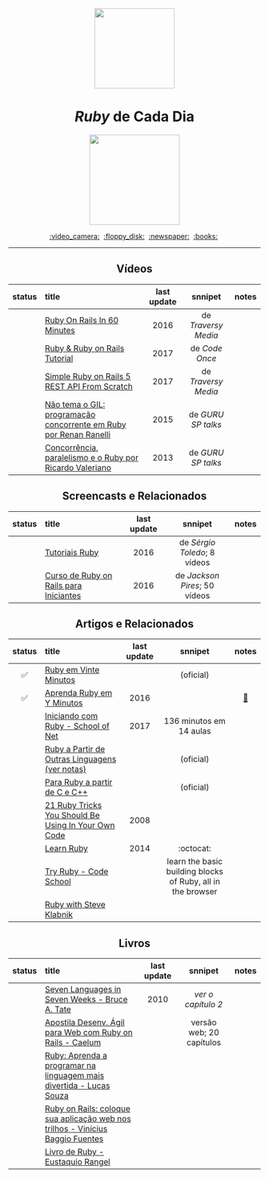 <div align="center">
  <img src="https://bgasparotto.com/wp-content/uploads/2016/03/ruby-logo.png" width="160">
  <h1><i>Ruby</i> de Cada Dia</h1>
  <img src="https://img.shields.io/badge/done-9%25%20(2%20of%2021)-701516.svg" width="180">
</div>

<p align="center">
  <a href="#vídeos">:video_camera:</a>&nbsp;
  <a href="#screencasts-e-relacionados">:floppy_disk:</a>&nbsp;
  <a href="#artigos-e-relacionados">:newspaper:</a>&nbsp;
  <a href="#livros">:books:</a>&nbsp;
</p>

---

<div align="center">


## Vídeos

status | title | last update | snnipet | notes
:-----:|:------|:-----------:|:-------:|:----:
|| [Ruby On Rails In 60 Minutes](https://www.youtube.com/watch?v=pPy0GQJLZUM) | 2016 | de _Traversy Media_ |
|| [Ruby & Ruby on Rails Tutorial](https://www.youtube.com/watch?v=bbERZkJ8kZ8) | 2017 | de _Code Once_ |
|| [Simple Ruby on Rails 5 REST API From Scratch](https://www.youtube.com/watch?v=QojnRc7SS9o) | 2017 | de _Traversy Media_ |
|| [Não tema o GIL: programação concorrente em Ruby por Renan Ranelli](https://www.youtube.com/watch?v=kiaZd8dmbtI) | 2015 | de _GURU SP talks_ |
|| [Concorrência, paralelismo e o Ruby por Ricardo Valeriano](https://www.youtube.com/watch?v=FPi-_rCqXCM) | 2013 | de _GURU SP talks_ |


## Screencasts e Relacionados

status | title | last update | snnipet | notes
:-----:|:------|:-----------:|:-------:|:----:
|| [Tutoriais Ruby](https://www.youtube.com/playlist?list=PLIPUpvW8kY_Mk6akPkQ9EkuZvyawSO-rq) | 2016 | de _Sérgio Toledo_; 8 vídeos |
|| [Curso de Ruby on Rails para Iniciantes](https://www.youtube.com/playlist?list=PLe3LRfCs4go-mkvHRMSXEOG-HDbzesyaP) | 2016 | de _Jackson Pires_; 50 vídeos |


## Artigos e Relacionados

status | title | last update | snnipet | notes
:-----:|:------|:-----------:|:-------:|:----:
:white_check_mark: | [Ruby em Vinte Minutos](https://www.ruby-lang.org/pt/documentation/quickstart) | | (oficial) |
:white_check_mark: | [Aprenda Ruby em Y Minutos](https://learnxinyminutes.com/docs/pt-br/ruby-pt) | 2016 | | [:memo:](./avulsos/aprenda_ruby_em_y_minutos.rb)
|| [Iniciando com Ruby - School of Net](https://www.schoolofnet.com/curso-iniciando-com-ruby) | 2017 | 136 minutos em 14 aulas |
|| [Ruby a Partir de Outras Linguagens (ver notas)](https://www.ruby-lang.org/pt/documentation/ruby-from-other-languages) | | (oficial) |
|| [Para Ruby a partir de C e C++](https://www.ruby-lang.org/pt/documentation/ruby-from-other-languages/to-ruby-from-c-and-cpp) | | (oficial) |
|| [21 Ruby Tricks You Should Be Using In Your Own Code](http://www.rubyinside.com/21-ruby-tricks-902.html) | 2008 | |
|| [Learn Ruby](https://github.com/alexch/learn_ruby) | 2014 | :octocat: |
|| [Try Ruby - Code School](https://www.codeschool.com/courses/try-ruby) | | learn the basic building blocks of Ruby, all in the browser |
|| [Ruby with Steve Klabnik](http://howistart.org/posts/ruby/1) | | |


## Livros

status | title | last update | snnipet | notes
:-----:|:------|:-----------:|:-------:|:----:
|| [Seven Languages in Seven Weeks - Bruce A. Tate](https://geneticmail.com/scott/library/text/seven-languages-in-seven-weeks_p1_0.pdf) | 2010 | _ver o capítulo 2_ |
|| [Apostila Desenv. Ágil para Web com Ruby on Rails - Caelum](https://www.caelum.com.br/apostila-ruby-on-rails) | | versão web; 20 capítulos |
|| [Ruby: Aprenda a programar na linguagem mais divertida - Lucas Souza](https://www.casadocodigo.com.br/products/livro-ruby) | | |
|| [Ruby on Rails: coloque sua aplicação web nos trilhos - Vinícius Baggio Fuentes](https://www.casadocodigo.com.br/products/livro-ruby-on-rails) | | |
|| [Livro de Ruby - Eustaquio Rangel](http://eustaquiorangel.com/livro-ruby) | | |


</div>
